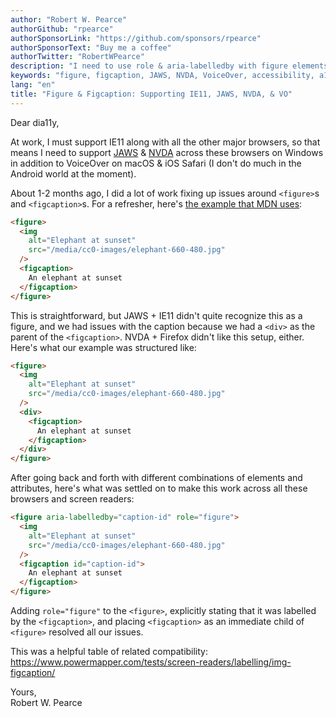 ```yaml
---
author: "Robert W. Pearce"
authorGithub: "rpearce"
authorSponsorLink: "https://github.com/sponsors/rpearce"
authorSponsorText: "Buy me a coffee"
authorTwitter: "RobertWPearce"
description: "I need to use role & aria-labelledby with figure elements in order for all screen readers across all browsers to recognize the figure and figcaption correctly."
keywords: "figure, figcaption, JAWS, NVDA, VoiceOver, accessibility, a11y, dear-dia11y"
lang: "en"
title: "Figure & Figcaption: Supporting IE11, JAWS, NVDA, & VO"
---
```


Dear dia11y,

At work, I must support IE11 along with all the other major browsers, so that
means I need to support
[JAWS](https://www.freedomscientific.com/products/software/jaws/) &
[NVDA](https://www.nvaccess.org/download/) across these browsers on Windows in
addition to VoiceOver on macOS & iOS Safari (I don't do much in the Android
world at the moment).

About 1-2 months ago, I did a lot of work fixing up issues around `<figure>`s
and `<figcaption>`s. For a refresher, here's
[the example that MDN uses](https://developer.mozilla.org/en-US/docs/Web/HTML/Element/figcaption):

```html
<figure>
  <img
    alt="Elephant at sunset"
    src="/media/cc0-images/elephant-660-480.jpg"
  />
  <figcaption>
    An elephant at sunset
  </figcaption>
</figure>
```

This is straightforward, but JAWS + IE11 didn't quite recognize this as a
figure, and we had issues with the caption because we had a `<div>` as the
parent of the `<figcaption>`. NVDA + Firefox didn't like this setup, either.
Here's what our example was structured like:

```html
<figure>
  <img
    alt="Elephant at sunset"
    src="/media/cc0-images/elephant-660-480.jpg"
  />
  <div>
    <figcaption>
      An elephant at sunset
    </figcaption>
  </div>
</figure>
```

After going back and forth with different combinations of elements and
attributes, here's what was settled on to make this work across all these
browsers and screen readers:

```html
<figure aria-labelledby="caption-id" role="figure">
  <img
    alt="Elephant at sunset"
    src="/media/cc0-images/elephant-660-480.jpg"
  />
  <figcaption id="caption-id">
    An elephant at sunset
  </figcaption>
</figure>
```

Adding `role="figure"` to the `<figure>`, explicitly stating that it was
labelled by the `<figcaption>`, and placing `<figcaption>` as an immediate child
of `<figure>` resolved all our issues.

This was a helpful table of related compatibility:
https://www.powermapper.com/tests/screen-readers/labelling/img-figcaption/

Yours,<br />
Robert W. Pearce
